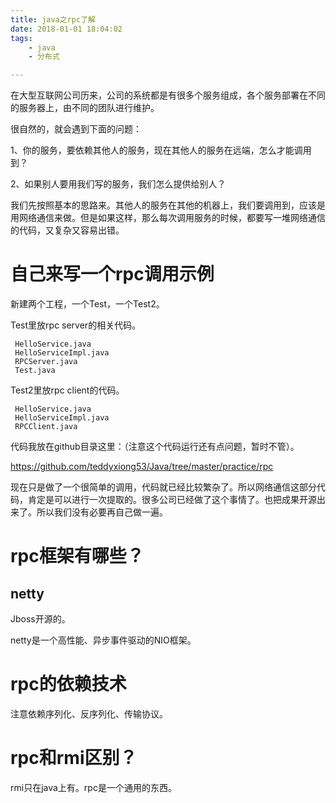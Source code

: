 ```yaml
---
title: java之rpc了解
date: 2018-01-01 18:04:02
tags:
	- java
	- 分布式

---
```




在大型互联网公司历来，公司的系统都是有很多个服务组成，各个服务部署在不同的服务器上，由不同的团队进行维护。

很自然的，就会遇到下面的问题：

1、你的服务，要依赖其他人的服务，现在其他人的服务在远端，怎么才能调用到？

2、如果别人要用我们写的服务，我们怎么提供给别人？



我们先按照基本的思路来。其他人的服务在其他的机器上，我们要调用到，应该是用网络通信来做。但是如果这样，那么每次调用服务的时候，都要写一堆网络通信的代码，又复杂又容易出错。

# 自己来写一个rpc调用示例

新建两个工程，一个Test，一个Test2。

Test里放rpc server的相关代码。

```
 HelloService.java
 HelloServiceImpl.java
 RPCServer.java
 Test.java
```

Test2里放rpc client的代码。

```
 HelloService.java
 HelloServiceImpl.java
 RPCClient.java
```

代码我放在github目录这里：（注意这个代码运行还有点问题，暂时不管）。

https://github.com/teddyxiong53/Java/tree/master/practice/rpc

现在只是做了一个很简单的调用，代码就已经比较繁杂了。所以网络通信这部分代码，肯定是可以进行一次提取的。很多公司已经做了这个事情了。也把成果开源出来了。所以我们没有必要再自己做一遍。

# rpc框架有哪些？

## netty

Jboss开源的。

netty是一个高性能、异步事件驱动的NIO框架。

# rpc的依赖技术

注意依赖序列化、反序列化、传输协议。





# rpc和rmi区别？

rmi只在java上有。rpc是一个通用的东西。

